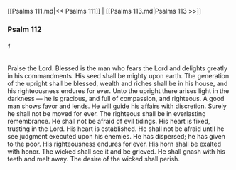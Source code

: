 [[Psalms 111.md|<< Psalms 111]]  |  [[Psalms 113.md|Psalms 113 >>]]

### Psalm 112
###### 1
Praise the Lord. Blessed is the man who fears the Lord and delights greatly in his commandments. His seed shall be mighty upon earth. The generation of the upright shall be blessed, wealth and riches shall be in his house, and his righteousness endures for ever. Unto the upright there arises light in the darkness — he is gracious, and full of compassion, and righteous. A good man shows favor and lends. He will guide his affairs with discretion. Surely he shall not be moved for ever. The righteous shall be in everlasting remembrance. He shall not be afraid of evil tidings. His heart is fixed, trusting in the Lord. His heart is established. He shall not be afraid until he see judgment executed upon his enemies. He has dispersed; he has given to the poor. His righteousness endures for ever. His horn shall be exalted with honor. The wicked shall see it and be grieved. He shall gnash with his teeth and melt away. The desire of the wicked shall perish.